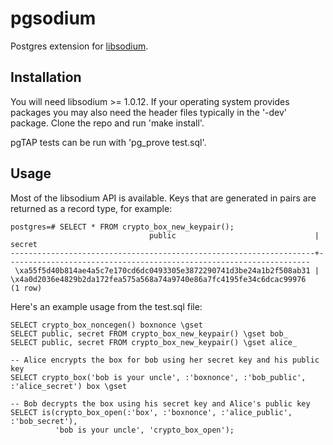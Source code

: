 # pgsodium

Postgres extension for [libsodium](https://download.libsodium.org/doc/).

## Installation

You will need libsodium >= 1.0.12.  If your operating system provides
packages you may also need the header files typically in the '-dev'
package. Clone the repo and run 'make install'.

pgTAP tests can be run with 'pg_prove test.sql'.


## Usage

Most of the libsodium API is available.  Keys that are generated in
pairs are returned as a record type, for example:

```
postgres=# SELECT * FROM crypto_box_new_keypair();
                               public                               |                               secret
--------------------------------------------------------------------+--------------------------------------------------------------------
 \xa55f5d40b814ae4a5c7e170cd6dc0493305e3872290741d3be24a1b2f508ab31 | \x4a0d2036e4829b2da172fea575a568a74a9740e86a7fc4195fe34c6dcac99976
(1 row)
```

Here's an example usage from the test.sql file:

```
SELECT crypto_box_noncegen() boxnonce \gset
SELECT public, secret FROM crypto_box_new_keypair() \gset bob_
SELECT public, secret FROM crypto_box_new_keypair() \gset alice_

-- Alice encrypts the box for bob using her secret key and his public key
SELECT crypto_box('bob is your uncle', :'boxnonce', :'bob_public', :'alice_secret') box \gset

-- Bob decrypts the box using his secret key and Alice's public key
SELECT is(crypto_box_open(:'box', :'boxnonce', :'alice_public', :'bob_secret'),
          'bob is your uncle', 'crypto_box_open');
```
